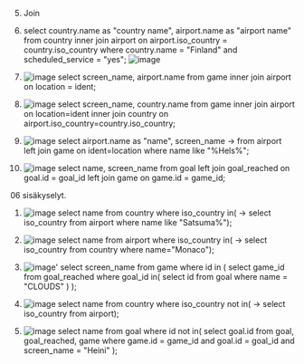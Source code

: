 05. Join
  1. select country.name as "country name", airport.name as "airport name"
      from country inner join airport on airport.iso_country = country.iso_country
      where country.name = "Finland" and scheduled_service = "yes";
      ![image](https://github.com/user-attachments/assets/3c1c1bbf-8080-4044-81aa-e472081d160f)

  2. ![image](https://github.com/user-attachments/assets/717ec3b4-bc00-41a0-bd28-51a22901c787)
      select screen_name, airport.name
      from game inner join airport on location = ident;
      
  3. ![image](https://github.com/user-attachments/assets/7973c949-8327-4ce4-a591-ca027cc63b53)
     select screen_name, country.name from game inner join airport on location=ident inner join country on  airport.iso_country=country.iso_country;
     
  4. ![image](https://github.com/user-attachments/assets/b7553ca3-83f3-4ac0-8198-af81ec281297)
     select airport.name as "name", screen_name
    -> from airport left join game on ident=location where name like "%Hels%";
     
  5. ![image](https://github.com/user-attachments/assets/84c4f606-5a7f-4ff5-9703-81dc90050617)
     select name, screen_name
     from goal left join goal_reached on goal.id = goal_id  left join game on game.id = game_id;





06 sisäkyselyt.
   1. ![image](https://github.com/user-attachments/assets/7bc80909-2508-4990-bd6b-ed5b85ba0502)
      select name from country where iso_country in(
    -> select iso_country from airport where name like "Satsuma%");
    
   2.  ![image](https://github.com/user-attachments/assets/d24f762e-1d36-41d9-8092-6c11842e4604)
        select name from airport where iso_country in(
    -> select iso_country from country where name="Monaco");

   3. ![image](https://github.com/user-attachments/assets/5a603139-2450-4ea9-8137-c8baed4de767)'
      select screen_name
      from game
      where id in (
      select game_id
      from goal_reached
      where goal_id in(
      select id
      from goal
      where name = "CLOUDS"
      )
      );
      
   4. ![image](https://github.com/user-attachments/assets/e8cc0578-caf5-4ec4-88a6-b040d02afaf6)
       select name from country where iso_country not in(
    -> select iso_country from airport);

   5. ![image](https://github.com/user-attachments/assets/7630864e-9ca7-4765-b9ee-d507d92df20d)
      select name
      from goal
      where id not in(
      select goal.id
      from goal, goal_reached, game
      where game.id = game_id and goal.id = goal_id and screen_name = "Heini"
      );








